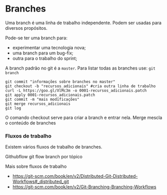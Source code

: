 Branches
========

Uma branch é uma linha de trabalho independente. Podem ser usadas para
diversos propósitos.

Pode-se ter uma branch para:

 - experimentar uma tecnologia nova;
 - uma branch para um bug-fix;
 - outra para o trabalho do sprint;


A branch padrão no git é a `master`. Para listar todas as branches
use: `git branch`


```
git commit "informações sobre branches no master"
git checkout -b "recursos_adicionais" #cria outra linha de trabalho
curl -L https://goo.gl/XlMc3m -o 0001-recursos_adicionais.patch
git apply 0001-recursos_adicionais.patch
git commit -m "mais modificações"
git merge recursos_adicionais
git log
```

O comando checkout serve para criar a branch e entrar nela.
Merge mescla o conteúdo de branches

### Fluxos de trabalho

Existem vários fluxos de trabalho de branches.

Githubflow
git flow
branch por tópico

Mais sobre fluxos de trabalho

 - https://git-scm.com/book/en/v2/Distributed-Git-Distributed-Workflows#_distributed_git
 - https://git-scm.com/book/en/v2/Git-Branching-Branching-Workflows
